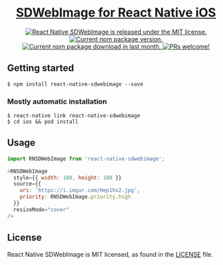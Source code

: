 <h1 align="center">
  <a href="https://github.com/thanhcuong1990/react-native-SDWebImage">
    SDWebImage for React Native iOS
  </a>
</h1>

<p align="center">
  <a href="https://github.com/thanhcuong1990/react-native-SDWebImage/blob/master/LICENSE">
    <img src="https://img.shields.io/badge/license-MIT-blue.svg" alt="React Native SDWebImage is released under the MIT license." />
  </a>
  <a href="https://www.npmjs.com/package/react-native-sdwebimage">
    <img src="https://badge.fury.io/js/react-native-sdwebimage.svg" alt="Current npm package version." />
  </a>
    <a href="https://npm.im/react-native-sdwebimage">
    <img src="https://img.shields.io/npm/dm/react-native-sdwebimage.svg" alt="Current npm package download in last month." />
  </a>
  <a href="https://github.com/thanhcuong1990/react-native-SDWebImage/pulls">
    <img src="https://img.shields.io/badge/PRs-welcome-brightgreen.svg" alt="PRs welcome!" />
  </a>
</p>

## Getting started

`$ npm install react-native-sdwebimage --save`

### Mostly automatic installation

```
$ react-native link react-native-sdwebimage
$ cd ios && pod install
```


## Usage
```javascript
import RNSDWebImage from 'react-native-sdwebimage';

<RNSDWebImage
  style={{ width: 100, height: 100 }}
  source={{
    uri: 'https://i.imgur.com/Hep1hx2.jpg',
    priority: RNSDWebImage.priority.high
  }}
  resizeMode="cover"
/>
```

## License

React Native SDWebImage is MIT licensed, as found in the [LICENSE][l] file.

[l]: https://github.com/thanhcuong1990/react-native-SDWebImage/blob/master/LICENSE

